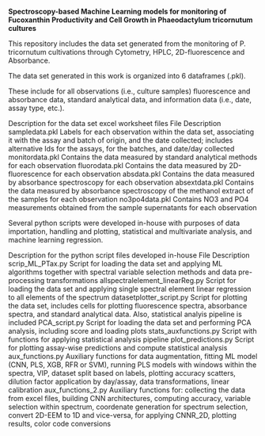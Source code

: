 **Spectroscopy-based Machine Learning models for monitoring of Fucoxanthin Productivity and Cell Growth in Phaeodactylum tricornutum cultures**

This repository includes the data set generated from the monitoring of P. tricornutum cultivations through Cytometry, HPLC, 2D-fluorescence and Absorbance.

The data set generated in this work is organized into 6 dataframes (.pkl).

These include for all observations (i.e., culture samples) fluorescence and absorbance data, standard analytical data, and information data (i.e., date, assay type, etc.).

Description for the data set excel worksheet files
File	Description
sampledata.pkl	Labels for each observation within the data set, associating it with the assay and batch of origin, and the date collected; includes alternative Ids for the assays, for the batches, and date/day collected
monitordata.pkl	Contains the data measured by standard analytical methods for each observation
fluorodata.pkl	Contains the data measured by 2D-fluorescence for each observation
absdata.pkl	Contains the data measured by absorbance spectroscopy for each observation
absextdata.pkl	Contains the data measured by absorbance spectroscopy of the methanol extract of the samples for each observation
no3po4data.pkl	Contains NO3 and PO4 measurements obtained from the sample supernatants for each observation

Several python scripts were developed in-house with purposes of data importation, handling and plotting, statistical and multivariate analysis, and machine learning regression.

Description for the python script files developed in-house
File	Description
scrip_ML_PTax.py	Script for loading the data set and applying ML algorithms together with spectral variable selection methods and data pre-processing transformations
allspectralelement_linearReg.py	Script for loading the data set and applying single spectral element linear regression to all elements of the spectrum
datasetplotter_script.py	Script for plotting the data set, includes cells for plotting fluorescence spectra, absorbance spectra, and standard analytical data. Also, statistical analyis pipeline is included
PCA_script.py	Script for loading the data set and performing PCA analysis, including score and loading plots
stats_auxfunctions.py	Script with functions for applying statistical analysis pipeline
plot_predictions.py	Script for plotting assay-wise predictions and compute statistical analysis
aux_functions.py	Auxiliary functions for data augmentation, fitting ML model (CNN, PLS, XGB, RFR or SVM), running PLS models with windows within the spectra, VIP, dataset split based on labels, plotting accuracy scatters, dilution factor application by day/assay, data transformations, linear calibration
aux_functions_2.py	Auxiliary functions for: collecting the data from excel files, building CNN architectures, computing accuracy, variable selection within spectrum, coordenate generation for spectrum selection, convert 2D-EEM to 1D and vice-versa, for applying CNNR_2D, plotting results, color code conversions

